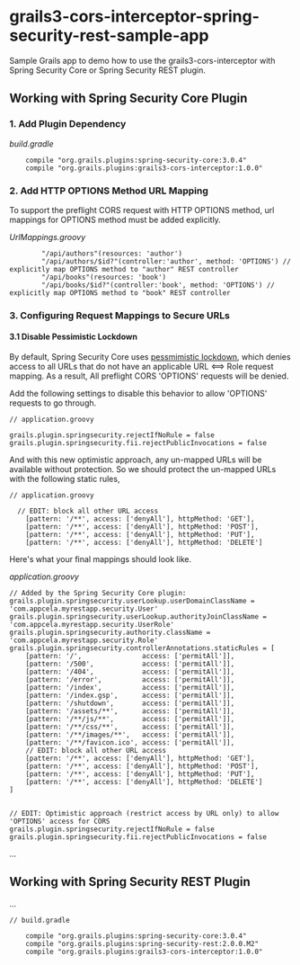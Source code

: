 # grails3-cors-interceptor-spring-security-rest-sample-app
Sample Grails app to demo how to use the grails3-cors-interceptor with Spring Security Core or Spring Security REST plugin.

## Working with Spring Security Core Plugin

### 1. Add Plugin Dependency

*build.gradle*

```
    compile "org.grails.plugins:spring-security-core:3.0.4"
    compile "org.grails.plugins:grails3-cors-interceptor:1.0.0"
```

### 2. Add HTTP OPTIONS Method URL Mapping 

To support the preflight CORS request with HTTP OPTIONS method, url mappings for OPTIONS method must be added explicitly.

*UrlMappings.groovy*

```
        "/api/authors"(resources: 'author')
        "/api/authors/$id?"(controller:'author', method: 'OPTIONS') // explicitly map OPTIONS method to "author" REST controller
        "/api/books"(resources: 'book')
        "/api/books/$id?"(controller:'book', method: 'OPTIONS') // explicitly map OPTIONS method to "book" REST controller

```

### 3. Configuring Request Mappings to Secure URLs

#### 3.1 Disable Pessimistic Lockdown

By default, Spring Security Core uses [pessmimistic lockdown](https://grails-plugins.github.io/grails-spring-security-core/v3/index.html#pessimistic-lockdown), which denies access to all URLs 
that do not have an applicable URL <==> Role request mapping. As a result, All preflight CORS 'OPTIONS' requests will be denied.

Add the following settings to disable this behavior to allow 'OPTIONS' requests to go through.

```
// application.groovy

grails.plugin.springsecurity.rejectIfNoRule = false
grails.plugin.springsecurity.fii.rejectPublicInvocations = false
```

And with this new optimistic approach, any un-mapped URLs will be available without protection. So we should protect the un-mapped URLs
with the following static rules,

```
// application.groovy

  // EDIT: block all other URL access
	[pattern: '/**', access: ['denyAll'], httpMethod: 'GET'],
	[pattern: '/**', access: ['denyAll'], httpMethod: 'POST'],
	[pattern: '/**', access: ['denyAll'], httpMethod: 'PUT'],
	[pattern: '/**', access: ['denyAll'], httpMethod: 'DELETE']
```

Here's what your final mappings should look like.

*application.groovy*

```
// Added by the Spring Security Core plugin:
grails.plugin.springsecurity.userLookup.userDomainClassName = 'com.appcela.myrestapp.security.User'
grails.plugin.springsecurity.userLookup.authorityJoinClassName = 'com.appcela.myrestapp.security.UserRole'
grails.plugin.springsecurity.authority.className = 'com.appcela.myrestapp.security.Role'
grails.plugin.springsecurity.controllerAnnotations.staticRules = [
	[pattern: '/',               access: ['permitAll']],
	[pattern: '/500',            access: ['permitAll']],
	[pattern: '/404',            access: ['permitAll']],
	[pattern: '/error',          access: ['permitAll']],
	[pattern: '/index',          access: ['permitAll']],
	[pattern: '/index.gsp',      access: ['permitAll']],
	[pattern: '/shutdown',       access: ['permitAll']],
	[pattern: '/assets/**',      access: ['permitAll']],
	[pattern: '/**/js/**',       access: ['permitAll']],
	[pattern: '/**/css/**',      access: ['permitAll']],
	[pattern: '/**/images/**',   access: ['permitAll']],
	[pattern: '/**/favicon.ico', access: ['permitAll']],
	// EDIT: block all other URL access
	[pattern: '/**', access: ['denyAll'], httpMethod: 'GET'],
	[pattern: '/**', access: ['denyAll'], httpMethod: 'POST'],
	[pattern: '/**', access: ['denyAll'], httpMethod: 'PUT'],
	[pattern: '/**', access: ['denyAll'], httpMethod: 'DELETE']
]


// EDIT: Optimistic approach (restrict access by URL only) to allow 'OPTIONS' access for CORS
grails.plugin.springsecurity.rejectIfNoRule = false
grails.plugin.springsecurity.fii.rejectPublicInvocations = false
```

...

## Working with Spring Security REST Plugin

...

```
// build.gradle

    compile "org.grails.plugins:spring-security-core:3.0.4"
    compile "org.grails.plugins:spring-security-rest:2.0.0.M2"
    compile "org.grails.plugins:grails3-cors-interceptor:1.0.0"
```
